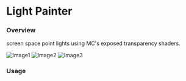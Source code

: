 # Light Painter

### Overview
screen space point lights using MC's exposed transparency shaders.

![Image1](/images/0.png|width=200)
![Image2](/images/1.png|width=200)
![Image3](/images/2.png|width=200)

### Usage
